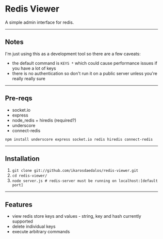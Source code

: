 Redis Viewer
============
A simple admin interface for redis.

----------

Notes
-----
I'm just using this as a development tool so there are a few caveats:

* the default command is `KEYS *` which could cause performance issues if you have a lot of keys
* there is no authentication so don't run it on a public server unless you're really really sure

----------

Pre-reqs
-------------
* socket.io
* express
* node_redis + hiredis (required?)
* underscore
* connect-redis

`npm install underscore express socket.io redis hiredis connect-redis`

----------

Installation
------------
1. `git clone git://github.com/ikarosdaedalos/redis-viewer.git`
2. `cd redis-viewer/`
3. `node server.js # redis-server must be running on localhost:[default port]`

----------

Features
--------
* view redis store keys and values - string, key and hash currently supported
* delete individual keys
* execute arbitrary commands
